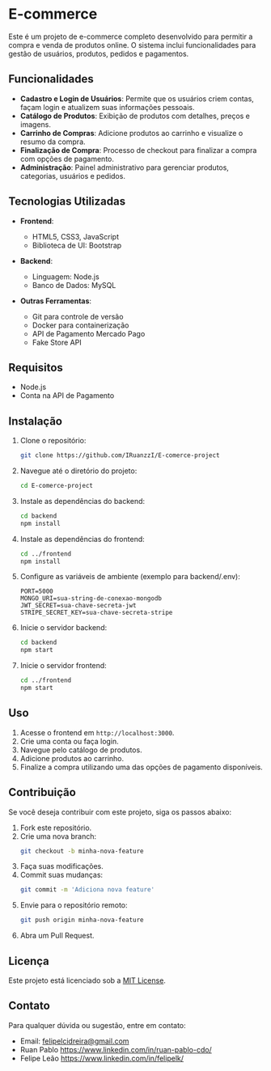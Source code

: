 # E-commerce

Este é um projeto de e-commerce completo desenvolvido para permitir a compra e venda de produtos online. O sistema inclui funcionalidades para gestão de usuários, produtos, pedidos e pagamentos.

## Funcionalidades

- **Cadastro e Login de Usuários**: Permite que os usuários criem contas, façam login e atualizem suas informações pessoais.
- **Catálogo de Produtos**: Exibição de produtos com detalhes, preços e imagens.
- **Carrinho de Compras**: Adicione produtos ao carrinho e visualize o resumo da compra.
- **Finalização de Compra**: Processo de checkout para finalizar a compra com opções de pagamento.
- **Administração**: Painel administrativo para gerenciar produtos, categorias, usuários e pedidos.

## Tecnologias Utilizadas

- **Frontend**:
  - HTML5, CSS3, JavaScript
  - Biblioteca de UI: Bootstrap

- **Backend**:
  - Linguagem: Node.js
  - Banco de Dados: MySQL

- **Outras Ferramentas**:
  - Git para controle de versão
  - Docker para containerização
  - API de Pagamento Mercado Pago
  - Fake Store API

## Requisitos

- Node.js
- Conta na API de Pagamento

## Instalação

1. Clone o repositório:
    ```bash
    git clone https://github.com/IRuanzzI/E-comerce-project
    ```

2. Navegue até o diretório do projeto:
    ```bash
    cd E-comerce-project
    ```

3. Instale as dependências do backend:
    ```bash
    cd backend
    npm install
    ```

4. Instale as dependências do frontend:
    ```bash
    cd ../frontend
    npm install
    ```

5. Configure as variáveis de ambiente (exemplo para backend/.env):
    ```env
    PORT=5000
    MONGO_URI=sua-string-de-conexao-mongodb
    JWT_SECRET=sua-chave-secreta-jwt
    STRIPE_SECRET_KEY=sua-chave-secreta-stripe
    ```

6. Inicie o servidor backend:
    ```bash
    cd backend
    npm start
    ```

7. Inicie o servidor frontend:
    ```bash
    cd ../frontend
    npm start
    ```

## Uso

1. Acesse o frontend em `http://localhost:3000`.
2. Crie uma conta ou faça login.
3. Navegue pelo catálogo de produtos.
4. Adicione produtos ao carrinho.
5. Finalize a compra utilizando uma das opções de pagamento disponíveis.

## Contribuição

Se você deseja contribuir com este projeto, siga os passos abaixo:

1. Fork este repositório.
2. Crie uma nova branch:
    ```bash
    git checkout -b minha-nova-feature
    ```
3. Faça suas modificações.
4. Commit suas mudanças:
    ```bash
    git commit -m 'Adiciona nova feature'
    ```
5. Envie para o repositório remoto:
    ```bash
    git push origin minha-nova-feature
    ```
6. Abra um Pull Request.

## Licença

Este projeto está licenciado sob a [MIT License](LICENSE).

## Contato

Para qualquer dúvida ou sugestão, entre em contato:

- Email: felipelcidreira@gmail.com
- Ruan Pablo https://www.linkedin.com/in/ruan-pablo-cdo/ 
- Felipe Leão https://www.linkedin.com/in/felipelk/


